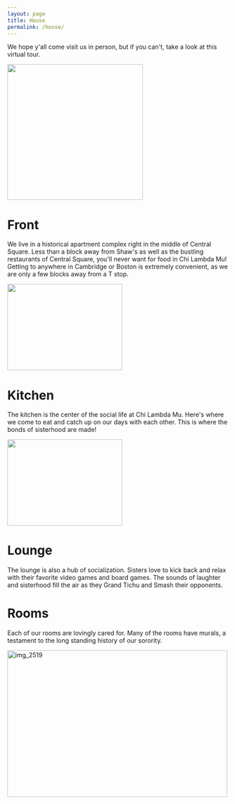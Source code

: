 ```yaml
---
layout: page
title: House
permalink: /house/
---
```

We hope y'all come visit us in person, but if you can't, take a look at this virtual tour.

<img style="display: block; width: 308px; height: 308px;" class="lb-image" src="https://housing.mit.edu/sites/default/files/housing/undergrad/lightbox/2012_07_Random_004.jpg">


Front
====
We live in a historical apartment complex right in the middle of Central Square. Less than a block away from Shaw's as well as the bustling restaurants of Central Square, you'll never want for food in Chi Lambda Mu! Getting to anywhere in Cambridge or Boston is extremely convenient, as we are only a few blocks away from a T stop. 

<img style="display: block; width: 261px; height: 196px;" class="lb-image" src="http://i2.wp.com/random-hall.mit.edu/blog/wp-content/uploads/2012/02/2015-03-17-17.27.13.jpg">


Kitchen
====
The kitchen is the center of the social life at Chi Lambda Mu. Here's where we come to eat and catch up on our days with each other. This is where the bonds of sisterhood are made!

<img style="display: block; width: 261px; height: 196px;" class="lb-image" src="http://i1.wp.com/random-hall.mit.edu/blog/wp-content/uploads/2012/02/2015-03-19-22.51.33.jpg">

Lounge
====
The lounge is also a hub of socialization. Sisters love to kick back and relax with their favorite video games and board games. The sounds of laughter and sisterhood fill the air as they Grand Tichu and Smash their opponents.

Rooms
====
Each of our rooms are lovingly cared for. Many of the rooms have murals, a testament to the long standing history of our sorority.

<img src="http://i2.wp.com/farm4.static.flickr.com/3062/2779576065_2c4c9b1492.jpg?w=550" alt="img_2519" height="333" width="500">
